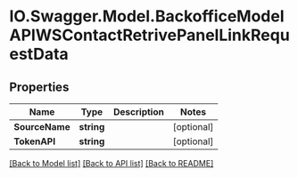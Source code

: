 # IO.Swagger.Model.BackofficeModelAPIWSContactRetrivePanelLinkRequestData
## Properties

Name | Type | Description | Notes
------------ | ------------- | ------------- | -------------
**SourceName** | **string** |  | [optional] 
**TokenAPI** | **string** |  | [optional] 

[[Back to Model list]](../README.md#documentation-for-models) [[Back to API list]](../README.md#documentation-for-api-endpoints) [[Back to README]](../README.md)

